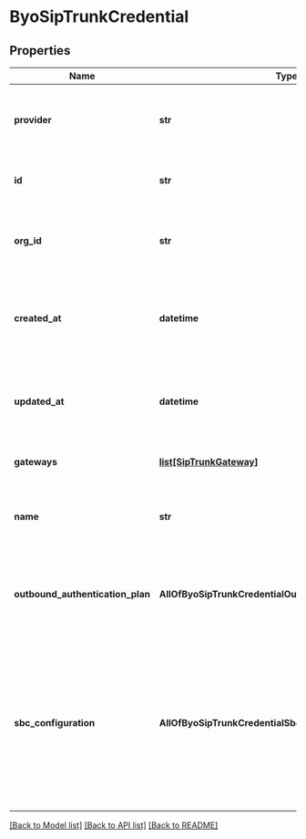 # ByoSipTrunkCredential

## Properties
Name | Type | Description | Notes
------------ | ------------- | ------------- | -------------
**provider** | **str** | This can be used to bring your own SIP trunks or to connect to a Carrier. | [optional] 
**id** | **str** | This is the unique identifier for the credential. | 
**org_id** | **str** | This is the unique identifier for the org that this credential belongs to. | 
**created_at** | **datetime** | This is the ISO 8601 date-time string of when the credential was created. | 
**updated_at** | **datetime** | This is the ISO 8601 date-time string of when the assistant was last updated. | 
**gateways** | [**list[SipTrunkGateway]**](SipTrunkGateway.md) | This is the list of SIP trunk&#x27;s gateways. | 
**name** | **str** | This is the name of the SIP trunk. This is just for your reference. | [optional] 
**outbound_authentication_plan** | **AllOfByoSipTrunkCredentialOutboundAuthenticationPlan** | This can be used to configure the outbound authentication if required by the SIP trunk. | [optional] 
**sbc_configuration** | **AllOfByoSipTrunkCredentialSbcConfiguration** | This is an advanced configuration for enterprise deployments. This uses the onprem SBC to trunk into the SIP trunk&#x27;s &#x60;gateways&#x60;, rather than the managed SBC provided by Vapi. | [optional] 

[[Back to Model list]](../README.md#documentation-for-models) [[Back to API list]](../README.md#documentation-for-api-endpoints) [[Back to README]](../README.md)


